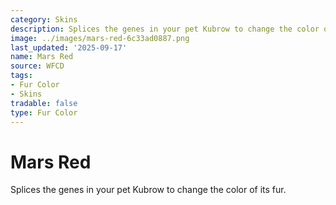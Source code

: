 ```yaml
---
category: Skins
description: Splices the genes in your pet Kubrow to change the color of its fur.
image: ../images/mars-red-6c33ad0887.png
last_updated: '2025-09-17'
name: Mars Red
source: WFCD
tags:
- Fur Color
- Skins
tradable: false
type: Fur Color
---
```


# Mars Red

Splices the genes in your pet Kubrow to change the color of its fur.

